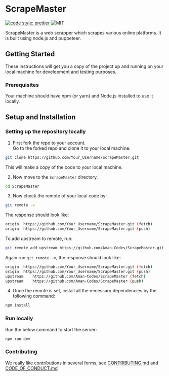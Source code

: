 # ScrapeMaster
[![code style: prettier](https://img.shields.io/badge/code_style-prettier-ff69b4.svg?style=flat-square)](https://github.com/prettier/prettier)
![MIT](https://img.shields.io/github/license/Aman-Codes/ScrapeMaster?color=blue)

ScrapeMaster is a web scrapper which scrapes various online platforms. It is built using node.js and puppeteer.

## Getting Started

These instructions will get you a copy of the project up and running on your local machine for development and testing purposes.

### Prerequisites

Your machine should have npm (or yarn) and Node.js installed to use it locally.

## Setup and Installation

### Setting up the repository locally

1. First fork the repo to your account.  
   Go to the forked repo and clone it to your local machine:

```sh
git clone https://github.com/Your_Username/ScrapeMaster.git
```

This will make a copy of the code to your local machine.

2. Now move to the `ScrapeMaster` directory.

```sh
cd ScrapeMaster
```

3. Now check the remote of your local code by:

```sh
git remote -v
```

The response should look like:

```sh
origin	https://github.com/Your_Username/ScrapeMaster.git (fetch)
origin	https://github.com/Your_Username/ScrapeMaster.git (push)
```

To add upstream to remote, run:

```sh
git remote add upstream https://github.com/Aman-Codes/ScrapeMaster.git
```

Again run `git remote -v`, the response should look like:

```sh
origin	https://github.com/Your_Username/ScrapeMaster.git (fetch)
origin	https://github.com/Your_Username/ScrapeMaster.git (push)
upstream	https://github.com/Aman-Codes/ScrapeMaster (fetch)
upstream	https://github.com/Aman-Codes/ScrapeMaster (push)
```

4. Once the remote is set, install all the necessary dependencies by the following command:

```sh
npm install
```
### Run locally

Run the below command to start the server:

```sh
npm run dev
```

### Contributing

We really like contributions in several forms, see [CONTRIBUTING.md](https://github.com/Aman-Codes/ScrapeMaster/blob/main/docs/CONTRIBUTING.md) and [CODE_OF_CONDUCT.md](https://github.com/Aman-Codes/ScrapeMaster/blob/main/docs/CODE_OF_CONDUCT.md)
